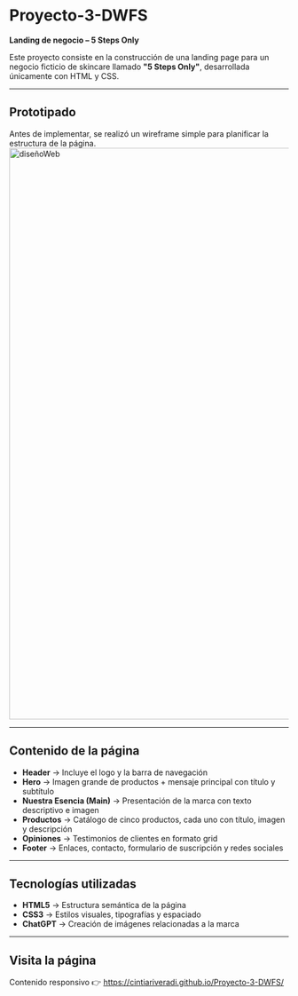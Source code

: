 # Proyecto-3-DWFS 
**Landing de negocio – 5 Steps Only**

Este proyecto consiste en la construcción de una landing page para un negocio ficticio de skincare llamado **"5 Steps Only"**, desarrollada únicamente con HTML y CSS.

---

##  Prototipado

Antes de implementar, se realizó un wireframe simple para planificar la estructura de la página.
<img width="776" height="1030" alt=" diseñoWeb" src="https://github.com/user-attachments/assets/95ba498f-46e5-4320-ab1e-4e19abe4ef25" />

---

## Contenido de la página

- **Header** → Incluye el logo y la barra de navegación
- **Hero** → Imagen grande de productos + mensaje principal con título y subtítulo
- **Nuestra Esencia (Main)** → Presentación de la marca con texto descriptivo e imagen
- **Productos** → Catálogo de cinco productos, cada uno con título, imagen y descripción
- **Opiniones** → Testimonios de clientes en formato grid
- **Footer** → Enlaces, contacto, formulario de suscripción y redes sociales

---

## Tecnologías utilizadas

- **HTML5** → Estructura semántica de la página  
- **CSS3** → Estilos visuales, tipografías y espaciado  
- **ChatGPT** → Creación de imágenes relacionadas a la marca

---

## Visita la página
Contenido responsivo
👉 https://cintiariveradi.github.io/Proyecto-3-DWFS/


